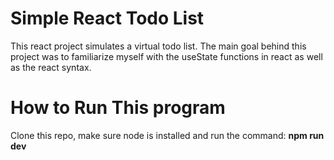 # Simple React Todo List

This react project simulates a virtual todo list. The main goal behind this project was to familiarize myself with the useState functions in react as well as the react syntax.


# How to Run This program

Clone this repo, make sure node is installed and run the command:
**npm run dev**
